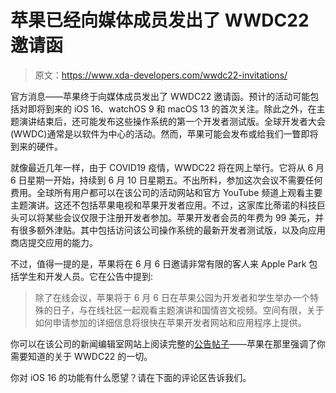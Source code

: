 # 苹果已经向媒体成员发出了 WWDC22 邀请函

> 原文：<https://www.xda-developers.com/wwdc22-invitations/>

官方消息——苹果终于向媒体成员发出了 WWDC22 邀请函。预计的活动可能包括对即将到来的 iOS 16、watchOS 9 和 macOS 13 的首次关注。除此之外，在主题演讲结束后，还可能发布这些操作系统的第一个开发者测试版。全球开发者大会(WWDC)通常是以软件为中心的活动。然而，苹果可能会发布或给我们一瞥即将到来的硬件。

就像最近几年一样，由于 COVID19 疫情，WWDC22 将在网上举行。它将从 6 月 6 日星期一开始，持续到 6 月 10 日星期五。不出所料，参加这次会议不需要任何费用。全球所有用户都可以在该公司的活动网站和官方 YouTube 频道上观看主要主题演讲。这还不包括苹果电视和苹果开发者应用。不过，这家库比蒂诺的科技巨头可以将某些会议仅限于注册开发者参加。苹果开发者会员的年费为 99 美元，并有很多额外津贴。其中包括访问该公司操作系统的最新开发者测试版，以及向应用商店提交应用的能力。

不过，值得一提的是，苹果将在 6 月 6 日邀请非常有限的客人来 Apple Park 包括学生和开发人员。它在公告中提到:

> 除了在线会议，苹果将于 6 月 6 日在苹果公园为开发者和学生举办一个特殊的日子，与在线社区一起观看主题演讲和国情咨文视频。空间有限，关于如何申请参加的详细信息将很快在苹果开发者网站和应用程序上提供。

你可以在该公司的新闻编辑室网站上阅读完整的[公告帖子](https://www.apple.com/newsroom/2022/04/apples-worldwide-developers-conference-returns-in-its-all-online-format/)——苹果在那里强调了你需要知道的关于 WWDC22 的一切。

你对 iOS 16 的功能有什么愿望？请在下面的评论区告诉我们。